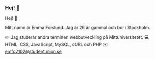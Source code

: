 ### Hej! 👋

Hej! 👋

Mitt namn är Emma Forslund.
Jag är 26 år gammal och bor i Stockholm.

✏️ Jag studerar andra terminen webbutveckling på Mittuniversitetet.
💻 HTML, CSS, JavaScript, MySQL, cURL och PHP
✉️ emfo2102@student.miun.se

